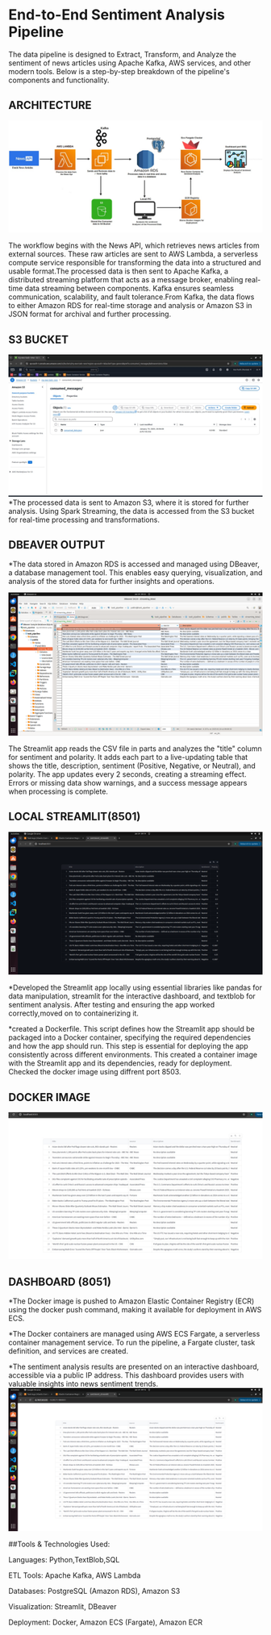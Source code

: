 # End-to-End Sentiment Analysis Pipeline

The data pipeline is designed to Extract, Transform, and Analyze the sentiment of news articles using Apache Kafka, AWS services, and other modern tools. Below is a step-by-step breakdown of the pipeline's components and functionality.

ARCHITECTURE
------------------

![Architecture](https://github.com/nishamath/ETL_SENTIMENT_ANALYSIS/blob/main/IMAGES/Architecture.jpeg)

 The workflow begins with the News API, which retrieves news articles from external sources. These raw articles are sent to AWS Lambda, a serverless compute service responsible for transforming the data into a structured and usable format.The processed data is then sent to Apache Kafka, a distributed streaming platform that acts as a message broker, enabling real-time data streaming between components. Kafka ensures seamless communication, scalability, and fault tolerance.From Kafka, the data flows to either Amazon RDS for real-time storage and analysis or Amazon S3 in JSON format for archival and further processing.
 
S3 BUCKET
---------------

![Architecture](https://github.com/nishamath/ETL_SENTIMENT_ANALYSIS/blob/main/IMAGES/s3_output.jpeg)
*The processed data is sent to Amazon S3, where it is stored for further analysis. Using Spark Streaming, the data is accessed from the S3 bucket for real-time processing and transformations.

DBEAVER OUTPUT
---------------

*The data stored in Amazon RDS is accessed and managed using DBeaver, a database management tool. This enables easy querying, visualization, and analysis of the stored data for further insights and operations.

![Architecture](https://github.com/nishamath/ETL_SENTIMENT_ANALYSIS/blob/main/IMAGES/Dbeaver_output.png)

The Streamlit app reads the CSV file in parts and analyzes the "title" column for sentiment and polarity. It adds each part to a live-updating table that shows the title, description, sentiment (Positive, Negative, or Neutral), and polarity. The app updates every 2 seconds, creating a streaming effect. Errors or missing data show warnings, and a success message appears when processing is complete.

LOCAL STREAMLIT(8501)
----------------------

![Architecture](https://github.com/nishamath/ETL_SENTIMENT_ANALYSIS/blob/main/IMAGES/Local_streamlit.png)

*Developed the Streamlit app locally using essential libraries like pandas for data manipulation, streamlit for the interactive dashboard, and textblob for sentiment analysis. After testing and ensuring the app worked correctly,moved on to containerizing it.

*created a Dockerfile. This script defines how the Streamlit app should be packaged into a Docker container, specifying the required dependencies and how the app should run. This step is 
essential for deploying the app consistently across different environments. This created a container image with the Streamlit app and its dependencies, ready for deployment. Checked the docker image using diffrent port 8503.

DOCKER IMAGE
-------------
 
![Architecture](https://github.com/nishamath/ETL_SENTIMENT_ANALYSIS/blob/main/IMAGES/Docker%20Image.jpeg)
 
DASHBOARD (8051)
----------------
 

*The Docker image is pushed to Amazon Elastic Container Registry (ECR) using the docker push command, making it available for deployment in AWS ECS.

*The Docker containers are managed using AWS ECS Fargate, a serverless container management service. To run the pipeline, a Fargate cluster, task definition, and services are created.

*The sentiment analysis results are presented on an interactive dashboard, accessible via a public IP address. This dashboard provides users with valuable insights into news sentiment trends.
![Architecture](https://github.com/nishamath/ETL_SENTIMENT_ANALYSIS/blob/main/IMAGES/Dashboard(8051).png)




##Tools & Technologies Used:

Languages: Python,TextBlob,SQL

ETL Tools: Apache Kafka, AWS Lambda

Databases: PostgreSQL (Amazon RDS), Amazon S3

Visualization: Streamlit, DBeaver

Deployment: Docker, Amazon ECS (Fargate), Amazon ECR













